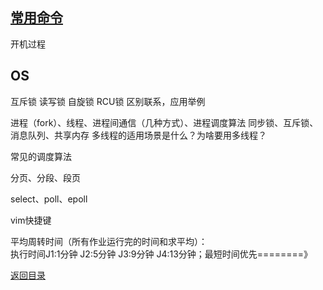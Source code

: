 ## [常用命令](./../Linux/command.md)

开机过程

## OS

互斥锁 读写锁  自旋锁  RCU锁     区别联系，应用举例  

进程（fork）、线程、进程间通信（几种方式）、进程调度算法 同步锁、互斥锁、消息队列、共享内存
 多线程的适用场景是什么？为啥要用多线程？

常见的调度算法

分页、分段、段页

select、poll、epoll

vim快捷键

平均周转时间（所有作业运行完的时间和求平均）：<br>执行时间J1:1分钟 J2:5分钟 J3:9分钟 J4:13分钟；最短时间优先========》

[返回目录](README.md)